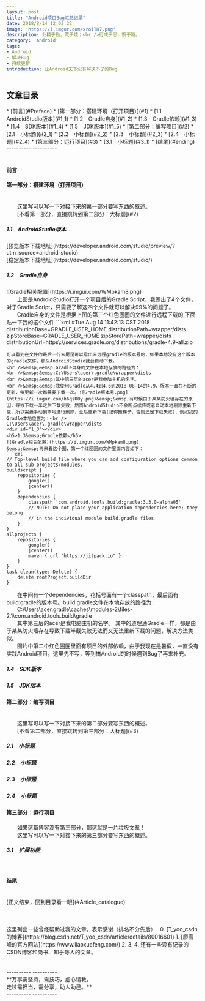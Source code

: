 ```yaml
---
layout: post
title: "Android项目Bug汇总记录"
date: 2018/8/14 12:02:22 
image: 'https://i.imgur.com/xroiTH7.png'
description: 业精于勤，荒于嬉；<br />行成于思，毁于随。
category: 'Android'
tags:
- Android
- 解决Bug
- 持续更新
introduction: 让Android天下没有解决不了的Bug
---
```

<div id="Article_catalogue"></div>
<h2>文章目录</h2>
* [前言](#Preface)
* [第一部分：搭建环境（打开项目）](#1)
    * [1.1 AndroidStudio版本](#1_1)
	* [1.2 Gradle自身](#1_2)
	* [1.3 Gradle依赖](#1_3)
	* [1.4 SDK版本](#1_4)
	* [1.5 JDK版本](#1_5)
* [第二部分：编写项目](#2)
	* [2.1 小标题](#2_1)
	* [2.2 小标题](#2_2)
	* [2.3 小标题](#2_3)
	* [2.4 小标题](#2_4)
* [第三部分：运行项目](#3)
	* [3.1 小标题](#3_1)
* [结尾](#ending)

<br />
----------
----------

<div id="Preface"><br /></div>
<h4>前言</h4>
<div id="1"></div>
<h4>第一部分：搭建环境（打开项目）</h4>	
<br />
&emsp;&emsp;这里写可以写一下对接下来的第一部分要写东西的概述。
<br />
&emsp;&emsp;[不看第一部分，直接跳转到第二部分：大标题](#2)
<div id="1_1"></div>
<h5>1.1&emsp;AndroidStudio版本</h5>
[预览版本下载地址](https://developer.android.com/studio/preview/?utm_source=android-studio)
<br />
[稳定版本下载地址](https://developer.android.com/studio/)
<div id="1_2"></div>
<h5>1.2&emsp;Gradle自身</h5>
![Gradle相关配置](https://i.imgur.com/WMpkam8.png)
<br />
&emsp;&emsp;上图是AndroidStudio打开一个项目后的Gradle Script，我圈出了4个文件，对于Gradle Script，只需要了解这四个文件就可以解决99%的问题了。
<br />&emsp;&emsp;Gradle自身的文件是根据上图的第三个红色圈圈的文件进行远程下载的,下面贴一下我的这个文件
```xml
#Tue Aug 14 11:42:13 CST 2018
distributionBase=GRADLE_USER_HOME
distributionPath=wrapper/dists
zipStoreBase=GRADLE_USER_HOME
zipStorePath=wrapper/dists
distributionUrl=https\://services.gradle.org/distributions/gradle-4.9-all.zip

```
可以看到在文件的最后一行末尾是可以看出来远程gradle的版本号的，如果本地没有这个版本的gradle文件，那么AndroidStudio就会自动下载。
<br />&emsp;&emsp;Gradle自身的文件在本地存放的路径为：
<br />&emsp;&emsp;C:\Users\acer\.gradle\wrapper\dists
<br />&emsp;&emsp;其中第三层的acer是我电脑主机的名字。
<br />&emsp;&emsp;我使用Gradle从4.4到4.6到2018-08-14的4.9，版本一直在不断的更新，每更新一次都需要下载一次。![Gradle版本号.png](https://i.imgur.com/h6qsU0y.png)&emsp;&emsp;有时候由于某某防火墙存在的原因，导致下载一半之后下载失败，然而AndroidStudio不会断点续传或者自动本地删除重新下载，所以需要手动到本地进行删除，让后重新下载(记得搬梯子，否则还是下载失败)，例如我的Gradle本地位置为：<br />
C:\Users\acer\.gradle\wrapper\dists
<div id="1_3"></div>
<h5>1.3&emsp;Gradle依赖</h5>
![Gradle相关配置](https://i.imgur.com/WMpkam8.png)
&emsp;&emsp;再来看这个图，第一个红圈圈的文件里面内容如下：
```xml
// Top-level build file where you can add configuration options common to all sub-projects/modules.
buildscript {
    repositories {
        google()
        jcenter()
    }
    dependencies {
        classpath 'com.android.tools.build:gradle:3.3.0-alpha05'
        // NOTE: Do not place your application dependencies here; they belong
        // in the individual module build.gradle files
    }
}
allprojects {
    repositories {
        google()
        jcenter()
        maven { url "https://jitpack.io" }
    }
}
task clean(type: Delete) {
    delete rootProject.buildDir
}
```
&emsp;&emsp;在中间有一个dependencies，花括号面有一个classpath，最后面有build:gradle的版本号。build:gradle文件在本地存放的路径为：
<br />&emsp;&emsp;C:\Users\acer\.gradle\caches\modules-2\files-2.1\com.android.tools.build\gradle
<br />&emsp;&emsp;其中第三层的acer是我电脑主机的名字。
其中的道理通Gradle一样，都是由于某某防火墙存在导致下载半截失败无法而又无法重新下载的问题，解决方法类似。
<br />&emsp;&emsp;图片中第二个红色圈圈里面有项目的外部依赖，由于我现在是暑假，一直没有实践Android项目，这里先不写，等到搞Android的时候遇到Bug了再来补充。
<div id="1_4"></div>
<h5>1.4&emsp;SDK版本</h5>
<div id="1_5"></div>
<h5>1.5&emsp;JDK版本</h5>
<div id="2"></div>
<h4>第二部分：编写项目</h4>
<br />
&emsp;&emsp;这里写可以写一下对接下来的第二部分要写东西的概述。
<br />
&emsp;&emsp;[不看第二部分，直接跳转到第三部分：大标题](#3)
<div id="2_1"></div>	
<h5>2.1&emsp;小标题</h5>
<div id="2_2"></div>
<h5>2.2&emsp;小标题</h5>
<div id="2_3"></div>	
<h5>2.3&emsp;小标题</h5>
<div id="2_4"></div>	
<h5>2.4&emsp;小标题</h5>
<div id="3"></div>	
<h4>第三部分：运行项目</h4>
&emsp;&emsp;如果这篇博客没有第三部分，那这就是一片垃圾文章！
<br />
&emsp;&emsp;这里写可以写一下对接下来的第三部分要写东西的概述。
<br />
<div id="3_1"></div>	
<h5>3.1&emsp;扩展功能</h5>
<br />
<div id="ending"></div>
<h4>结尾</h4>
<br />
[正文结束，回到目录看一眼](#Article_catalogue)
<br />
<br />
<br />
<br />
这里列出一些曾经帮助过我的文章，表示感谢（排名不分先后）：
0. [T_yoo_csdn的博客](https://blog.csdn.net/T_yoo_csdn/article/details/80016601)
1. [廖雪峰的官方网站](https://www.liaoxuefeng.com/)
2.  
3.  
4. 还有一些没有记录的CSDN博客和简书、知乎等人的文章。
<br />
<br />
<br />
----------
----------
<br />
**万事需坚持，需技巧，虚心请教。<br />走过需担当，需分享，助人助己。**
<br />
----------
----------
<br />
<br />
<br />